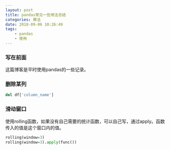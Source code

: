 ```yaml
---
layout: post
title: pandas常见一些用法总结
categories: 算法
date: 2018-09-06 10:26:49
tags:
    - pandas
    - 使用
---
```

### 写在前面
这篇博客是平时使用pandas的一些记录。

### 删除某列
```python
del df['column_name']
```

<!--more-->

### 滑动窗口
使用rolling函数，如果没有自己需要的统计函数，可以自己写，通过apply。函数传入的值是这个窗口内的值。
```python
rolling(window=3)
rolling(window=3).apply(func())
```
